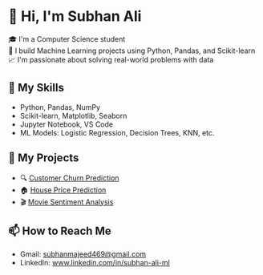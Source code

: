 # 👋 Hi, I'm Subhan Ali

🎓 I'm a Computer Science student  
🤖 I build Machine Learning projects using Python, Pandas, and Scikit-learn  
📈 I'm passionate about solving real-world problems with data  

## 🧠 My Skills
- Python, Pandas, NumPy
- Scikit-learn, Matplotlib, Seaborn
- Jupyter Notebook, VS Code
- ML Models: Logistic Regression, Decision Trees, KNN, etc.

## 📂 My Projects
- 🔍 [Customer Churn Prediction](https://github.com/SubhanAli-creator/customer-churn-prediction)
- 🏠 [House Price Prediction](https://github.com/SubhanAli-creator/house-price-prediction)
- 🎬 [Movie Sentiment Analysis](https://github.com/SubhanAli-creator/movie-sentiment-analysis)

## 📫 How to Reach Me
- Gmail: subhanmajeed469@gmail.com
- LinkedIn: www.linkedin.com/in/subhan-ali-ml
